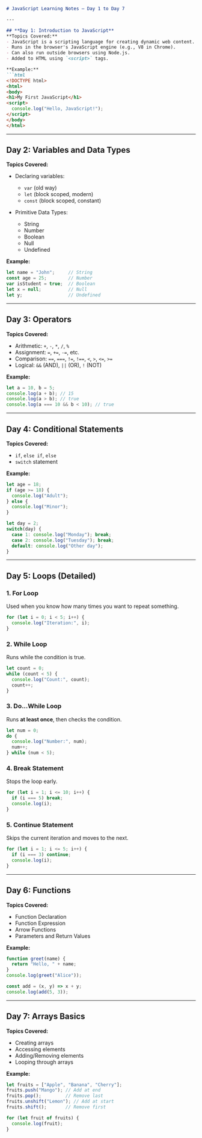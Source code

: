 ````markdown
# JavaScript Learning Notes – Day 1 to Day 7

---

## **Day 1: Introduction to JavaScript**
**Topics Covered:**
- JavaScript is a scripting language for creating dynamic web content.
- Runs in the browser's JavaScript engine (e.g., V8 in Chrome).
- Can also run outside browsers using Node.js.
- Added to HTML using `<script>` tags.

**Example:**
```html
<!DOCTYPE html>
<html>
<body>
<h1>My First JavaScript</h1>
<script>
  console.log("Hello, JavaScript!");
</script>
</body>
</html>
````

---

## **Day 2: Variables and Data Types**

**Topics Covered:**

* Declaring variables:

  * `var` (old way)
  * `let` (block scoped, modern)
  * `const` (block scoped, constant)
* Primitive Data Types:

  * String
  * Number
  * Boolean
  * Null
  * Undefined

**Example:**

```js
let name = "John";     // String
const age = 25;        // Number
var isStudent = true;  // Boolean
let x = null;          // Null
let y;                 // Undefined
```

---

## **Day 3: Operators**

**Topics Covered:**

* Arithmetic: `+`, `-`, `*`, `/`, `%`
* Assignment: `=`, `+=`, `-=`, etc.
* Comparison: `==`, `===`, `!=`, `!==`, `<`, `>`, `<=`, `>=`
* Logical: `&&` (AND), `||` (OR), `!` (NOT)

**Example:**

```js
let a = 10, b = 5;
console.log(a + b); // 15
console.log(a > b); // true
console.log(a === 10 && b < 10); // true
```

---

## **Day 4: Conditional Statements**

**Topics Covered:**

* `if`, `else if`, `else`
* `switch` statement

**Example:**

```js
let age = 18;
if (age >= 18) {
  console.log("Adult");
} else {
  console.log("Minor");
}

let day = 2;
switch(day) {
  case 1: console.log("Monday"); break;
  case 2: console.log("Tuesday"); break;
  default: console.log("Other day");
}
```

---

## **Day 5: Loops (Detailed)**

### 1. **For Loop**

Used when you know how many times you want to repeat something.

```js
for (let i = 0; i < 5; i++) {
  console.log("Iteration:", i);
}
```

### 2. **While Loop**

Runs while the condition is true.

```js
let count = 0;
while (count < 5) {
  console.log("Count:", count);
  count++;
}
```

### 3. **Do...While Loop**

Runs **at least once**, then checks the condition.

```js
let num = 0;
do {
  console.log("Number:", num);
  num++;
} while (num < 5);
```

### 4. **Break Statement**

Stops the loop early.

```js
for (let i = 1; i <= 10; i++) {
  if (i === 5) break;
  console.log(i);
}
```

### 5. **Continue Statement**

Skips the current iteration and moves to the next.

```js
for (let i = 1; i <= 5; i++) {
  if (i === 3) continue;
  console.log(i);
}
```

---

## **Day 6: Functions**

**Topics Covered:**

* Function Declaration
* Function Expression
* Arrow Functions
* Parameters and Return Values

**Example:**

```js
function greet(name) {
  return "Hello, " + name;
}
console.log(greet("Alice"));

const add = (x, y) => x + y;
console.log(add(5, 3));
```

---

## **Day 7: Arrays Basics**

**Topics Covered:**

* Creating arrays
* Accessing elements
* Adding/Removing elements
* Looping through arrays

**Example:**

```js
let fruits = ["Apple", "Banana", "Cherry"];
fruits.push("Mango"); // Add at end
fruits.pop();         // Remove last
fruits.unshift("Lemon"); // Add at start
fruits.shift();       // Remove first

for (let fruit of fruits) {
  console.log(fruit);
}

